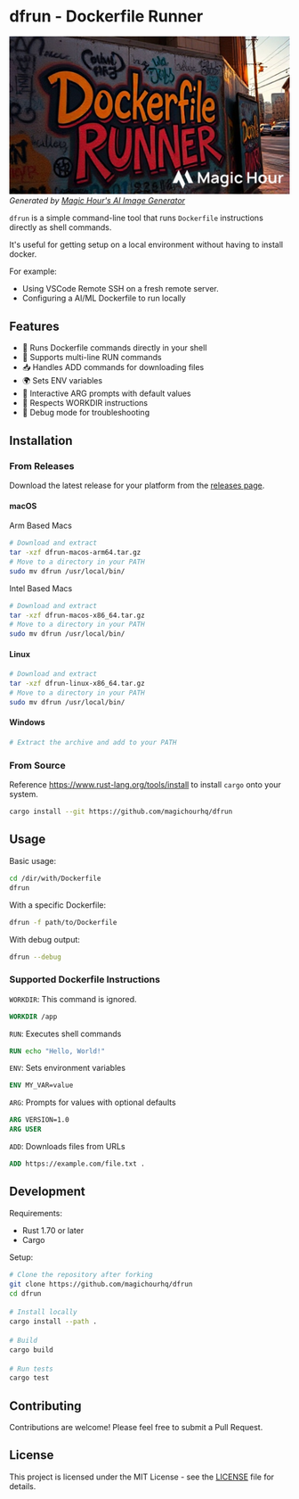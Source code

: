 # dfrun - Dockerfile Runner

![Cover Image](./cover.png)
_Generated by [Magic Hour's AI Image Generator](https://magichour.ai/products/ai-image-generator)_

`dfrun` is a simple command-line tool that runs `Dockerfile` instructions directly as shell commands.

It's useful for getting setup on a local environment without having to install docker.

For example:

- Using VSCode Remote SSH on a fresh remote server.
- Configuring a AI/ML Dockerfile to run locally

## Features

- 🚀 Runs Dockerfile commands directly in your shell
- 🔄 Supports multi-line RUN commands
- 📥 Handles ADD commands for downloading files
- 🌍 Sets ENV variables
- 💬 Interactive ARG prompts with default values
- 📁 Respects WORKDIR instructions
- 🐛 Debug mode for troubleshooting

## Installation

### From Releases

Download the latest release for your platform from the [releases page](https://github.com/magichourhq/dfrun/releases).

#### macOS

Arm Based Macs

```bash
# Download and extract
tar -xzf dfrun-macos-arm64.tar.gz
# Move to a directory in your PATH
sudo mv dfrun /usr/local/bin/
```

Intel Based Macs

```bash
# Download and extract
tar -xzf dfrun-macos-x86_64.tar.gz
# Move to a directory in your PATH
sudo mv dfrun /usr/local/bin/
```

#### Linux

```bash
# Download and extract
tar -xzf dfrun-linux-x86_64.tar.gz
# Move to a directory in your PATH
sudo mv dfrun /usr/local/bin/
```

#### Windows

```powershell
# Extract the archive and add to your PATH
```

### From Source

Reference https://www.rust-lang.org/tools/install to install `cargo` onto your system.

```bash
cargo install --git https://github.com/magichourhq/dfrun
```

## Usage

Basic usage:

```bash
cd /dir/with/Dockerfile
dfrun
```

With a specific Dockerfile:

```bash
dfrun -f path/to/Dockerfile
```

With debug output:

```bash
dfrun --debug
```

### Supported Dockerfile Instructions

`WORKDIR`: This command is ignored.

```dockerfile
WORKDIR /app
```

`RUN`: Executes shell commands

```dockerfile
RUN echo "Hello, World!"
```

`ENV`: Sets environment variables

```dockerfile
ENV MY_VAR=value
```

`ARG`: Prompts for values with optional defaults

```dockerfile
ARG VERSION=1.0
ARG USER
```

`ADD`: Downloads files from URLs

```dockerfile
ADD https://example.com/file.txt .
```

## Development

Requirements:

- Rust 1.70 or later
- Cargo

Setup:

```bash
# Clone the repository after forking
git clone https://github.com/magichourhq/dfrun
cd dfrun

# Install locally
cargo install --path .

# Build
cargo build

# Run tests
cargo test
```

## Contributing

Contributions are welcome! Please feel free to submit a Pull Request.

## License

This project is licensed under the MIT License - see the [LICENSE](LICENSE) file for details.
